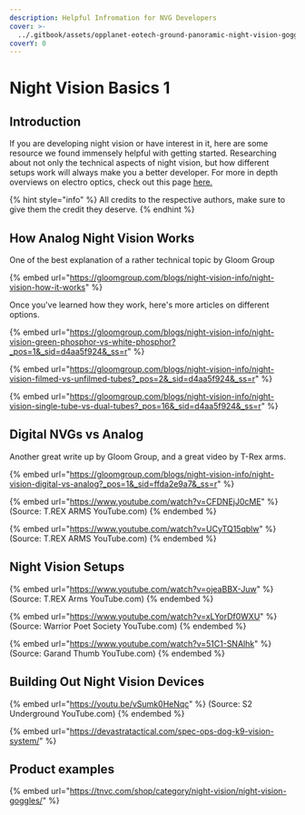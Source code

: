 ```yaml
---
description: Helpful Infromation for NVG Developers
cover: >-
  ../.gitbook/assets/opplanet-eotech-ground-panoramic-night-vision-goggle-gpg-000-a32.png
coverY: 0
---
```


# Night Vision Basics 1

## Introduction

If you are developing night vision or have interest in it, here are some resource we found immensely helpful with getting started. Researching about not only the technical aspects of night vision, but how different setups work will always make you a better developer. For more in depth overviews on electro optics, check out this page [here.](thermal-and-electro-optics-1.md)

{% hint style="info" %}
All credits to the respective authors, make sure to give them the credit they deserve.
{% endhint %}

## How Analog Night Vision Works

One of the best explanation of a rather technical topic by Gloom Group

{% embed url="https://gloomgroup.com/blogs/night-vision-info/night-vision-how-it-works" %}

Once you've learned how they work, here's more articles on different options.&#x20;

{% embed url="https://gloomgroup.com/blogs/night-vision-info/night-vision-green-phosphor-vs-white-phosphor?_pos=1&_sid=d4aa5f924&_ss=r" %}

{% embed url="https://gloomgroup.com/blogs/night-vision-info/night-vision-filmed-vs-unfilmed-tubes?_pos=2&_sid=d4aa5f924&_ss=r" %}

{% embed url="https://gloomgroup.com/blogs/night-vision-info/night-vision-single-tube-vs-dual-tubes?_pos=16&_sid=d4aa5f924&_ss=r" %}

##

## Digital NVGs vs Analog

Another great write up by Gloom Group, and a great video by T-Rex arms.

{% embed url="https://gloomgroup.com/blogs/night-vision-info/night-vision-digital-vs-analog?_pos=1&_sid=ffda2e9a7&_ss=r" %}

{% embed url="https://www.youtube.com/watch?v=CFDNEjJ0cME" %}
(Source: T.REX ARMS YouTube.com)
{% endembed %}

{% embed url="https://www.youtube.com/watch?v=UCyTQ15qblw" %}
(Source: T.REX ARMS YouTube.com)
{% endembed %}

## Night Vision Setups

{% embed url="https://www.youtube.com/watch?v=ojeaBBX-Juw" %}
(Source: T.REX Arms YouTube.com)
{% endembed %}

{% embed url="https://www.youtube.com/watch?v=xLYorDf0WXU" %}
(Source: Warrior Poet Society YouTube.com)
{% endembed %}

{% embed url="https://www.youtube.com/watch?v=51C1-SNAlhk" %}
(Source: Garand Thumb YouTube.com)
{% endembed %}

## Building Out Night Vision Devices

{% embed url="https://youtu.be/vSumk0HeNqc" %}
(Source: S2 Underground YouTube.com)
{% endembed %}

{% embed url="https://devastratactical.com/spec-ops-dog-k9-vision-system/" %}

## Product examples

{% embed url="https://tnvc.com/shop/category/night-vision/night-vision-goggles/" %}
